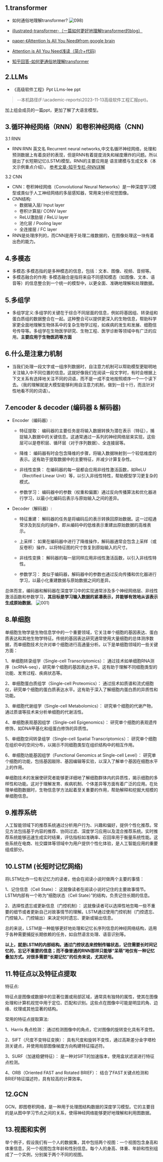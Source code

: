 ## 1.transformer 

* 如何通俗地理解transformer?
![098](https://github.com/Frankie32244/AI-logs-and-notes/blob/main/Pics/098.PNG))

* [illustrated-transformer-（一篇如何更好地理解transformer的blog）](https://jalammar.github.io/illustrated-transformer/)
* [paper-《Attention Is All You Need》from google brain](https://proceedings.neurips.cc/paper/2017/file/3f5ee243547dee91fbd053c1c4a845aa-Paper.pdf)
* [ Attention is All You Need浅读（简介+代码) ](https://kexue.fm/archives/4765)
* [知乎回答-如何更通俗地理解transformer](https://www.zhihu.com/question/445556653/answer/3254012065)

## 2.LLMs
* 《高级软件工程》Ppt LLms-lee ppt
> --本机路径(F:\academic-reports\2023-11-13高级软件工程汇报ppt)。

加上组会成员的一篇ppt，更加了解了大语言模型。
## 3.循环神经网络（RNN）和卷积神经网络（CNN)
3.1 RNN
* RNN:RNN 英文名 Recurrent neural networks,中文名循环神经网络，处理和预测数据上有着良好的表现，但是RNN有着提度消失和梯度爆炸的问题。所以提出了长短期记忆(LSTM)模型。RNN的主要应用是 语言建模与生成文本（本文示例重点介绍）。
[参考文章-知乎专栏-RNN详解](https://zhuanlan.zhihu.com/p/149869659)

3.2 CNN
* CNN：卷积神经网络（Convolutional Neural Networks）是一种深度学习模型或类似于人工神经网络的多层感知器，常用来分析视觉图像。
* CNN结构:
   - 数据输入层/ Input layer
   - 卷积计算层/ CONV layer
   - ReLU激励层 / ReLU layer
   - 池化层 / Pooling layer
   - 全连接层 / FC layer
* RNN是处理序列的，而CNN是用于处理二维数据的，在图像处理这一块有着出色的能力。

## 4.多模态
* 多模态:多模态指的是多种模态的信息，包括：文本、图像、视频、音频等。
* 多模态融合的作用:
多模态融合是指将来自不同感知模态（如图像、文本、语音等）的信息整合到一个统一的模型中，以更全面、准确地理解和处理数据。

## 5.多组学
* 多组学定义:多组学的关键在于综合不同层面的信息，例如将基因组、转录组和蛋白质组的数据整合在一起。这种整合可以提供更深入的生物信息，帮助科学家更全面地理解生物体系中的复杂生物学过程，如疾病的发生和发展、细胞信号传导等。多组学在生物医学研究、生物工程、医学诊断等领域中有广泛的应用。**主要应用于生物医药等方面**

## 6.什么是注意力机制
* 当我们处理一段文字或一组序列数据时，自注意力机制可以帮助模型更聪明地关注输入中不同位置的信息。这就好像我们在阅读一段文字时，有时会根据上下文关系有选择地关注不同的词语，而不是一成不变地按照顺序一个一个读下去。（我的理解就是大模型能够利用自注意力机制，做到一目十行，而且针对性地看不同的词语）。

## 7.encoder & decoder (编码器 & 解码器)
* Encoder（编码器）:
  *  特征提取： 编码器的主要任务是将输入数据转换为潜在表示（特征），捕捉输入数据中的关键信息。这通常通过一系列的神经网络层来实现，这些层可以是卷积层、循环层（对于序列数据）、全连接层等。

  * 降维： 编码器有时会包含降维的步骤，将输入数据映射到一个较低维度的表示。这有助于提取数据中的主要特征，并减少计算复杂性。

  * 非线性变换： 在编码器的每一层都会应用非线性激活函数，如ReLU（Rectified Linear Unit）等，以引入非线性特性，帮助模型学习更复杂的模式。

  * 参数学习： 编码器中的参数（权重和偏置）通过反向传播算法和优化器进行学习，以最小化编码后表示与原始输入之间的差异。

* Decoder（解码器）:
  - 特征重建： 解码器的任务是将编码后的表示转换回原始数据。这一过程通常涉及到反向的操作，即从编码中的低维表示重建出原始数据的高维表示。

  - 上采样： 如果在编码器中进行了降维操作，解码器通常会包含上采样（或反卷积）操作，以将特征图的尺寸恢复到原始输入的尺寸。

  - 非线性变换： 解码器的每一层同样应用非线性激活函数，以引入非线性特性。

  - 参数学习： 类似于编码器，解码器中的参数也通过反向传播和优化器进行学习，以最小化重建数据与原始数据之间的差异。

总体而言，编码器和解码器在深度学习中的实现通常涉及多个神经网络层、非线性激活函数和参数学习，**其目标是学习输入数据的紧凑表示，并能够有效地从该表示生成原始数据**。
![001](https://github.com/Frankie32244/AI-logs-and-notes/blob/main/Pics/001.PNG))
## 8.单细胞
单细胞生物学是生物信息学中的一个重要领域，它关注单个细胞的基因表达、蛋白质表达和其他生物学特征。传统的基因表达研究通常使用大量细胞的总体测序数据，而单细胞技术允许对单个细胞进行高通量分析。以下是单细胞领域的一些关键方面：

1、单细胞转录组学（Single-cell Transcriptomics）： 通过技术如单细胞RNA测序（scRNA-seq），研究单个细胞的基因表达水平。这有助于理解不同细胞类型的功能、发育过程、疾病状态等。

2、单细胞蛋白质组学（Single-cell Proteomics）： 通过技术如质谱和流式细胞仪，研究单个细胞的蛋白质表达水平。这有助于深入了解细胞内蛋白质的异质性和功能。

3、单细胞代谢组学（Single-cell Metabolomics）： 研究单个细胞的代谢产物，通过质谱等技术来分析单细胞的代谢活性。

4、单细胞表观基因组学（Single-cell Epigenomics）： 研究单个细胞的表观遗传修饰，如DNA甲基化和组蛋白修饰的异质性。

5、单细胞空间转录组学（Single-cell Spatial Transcriptomics）： 研究单个细胞在组织中的空间分布，以揭示不同细胞类型在组织结构中的相互作用。

6、单细胞功能基因组学（Functional Genomics at Single-cell Level）： 研究单个细胞的功能，包括基因敲除、基因编辑等实验，以深入了解单个基因在细胞水平上的作用。

单细胞技术的发展使研究者能够更详细地了解细胞群体内的异质性，揭示细胞的多样性和功能。这对于理解发育、疾病机制、个体差异等方面有着广泛的应用。在处理单细胞数据时，生物信息学方法起着至关重要的作用，帮助解释和挖掘大规模的单细胞信息。

## 9.推荐系统 
人工智能领域下的推荐系统通过分析用户行为、兴趣和偏好，提供个性化推荐。常见方法包括基于内容的推荐、协同过滤、深度学习应用以及混合推荐系统。实时推荐系统能够迅速生成实时结果，评估指标如准确率、召回率用于衡量系统性能。这些系统在电商、社交媒体等领域中为用户提供个性化体验，是人工智能应用的重要组成部分。

## 10.LSTM (长短时记忆网络)
将LSTM比作一位有记忆力的读者，他会在阅读小说时做两个主要的事情：

1、记住信息（Cell State）： 这就像读者在阅读小说时记住的主要故事情节。LSTM内部有一个称为“细胞状态（Cell State）”的结构，负责记住长期的信息。

2、选择性遗忘或更新信息（门控机制）： 这就像读者可以选择性地忽略一些不重要的细节或者更新自己对故事情节的理解。LSTM通过使用门控机制（门控遗忘、门控输入、门控输出）来决定何时遗忘、更新或输出信息。

总的来说，LSTM是一种能够更好地处理和记忆长序列信息的神经网络结构，适用于各种需要捕捉长期依赖的任务，如自然语言处理、语音识别等。

**以上，就是LSTM的内部结构。通过门控状态来控制传输状态，记住需要长时间记忆的，忘记不重要的信息；而不像普通的RNN那样只能够“呆萌”地仅有一种记忆叠加方式。对很多需要“长期记忆”的任务来说，尤其好用。**

## 11.特征点以及特征点提取
特征点:

特征点是图像或数据中的显著位置或局部区域，通常具有独特的属性，使其在图像处理和计算机视觉中用于定位、匹配和识别。这些点在图像中可能是明显的角、边缘、纹理或其他显著的结构。

常用的特征点提取算法:

1、Harris 角点检测： 通过检测图像中的角点，它对图像的旋转变化具有不变性。

2、SIFT（尺度不变特征变换）： 具有尺度和旋转不变性，通过高斯差分金字塔检测关键点，并使用局部图像梯度方向构建特征描述符。

3、SURF（加速稳健特征）： 是一种对SIFT的加速版本，使用盒状滤波进行特征点检测。

4、ORB（Oriented FAST and Rotated BRIEF）： 结合了FAST关键点检测和BRIEF特征描述符，具有较高的计算效率。

## 12.GCN  

GCN，即图卷积网络，是一种用于处理图结构数据的深度学习模型。它的主要目的是从图中学习节点之间的关系，使得神经网络能够更好地理解和利用图数据。

## 13.视图和实例

举个例子，假设我们有一个人的数据集，其中包括两个视图：一个视图包含身高和体重信息，另一个视图包含年龄和性别信息。每个人的身高、体重、年龄和性别组成了一个实例，分别属于两个不同的视图。

